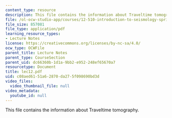 ```yaml
---
content_type: resource
description: This file contains the information about Traveltime tomography.
file: /ol-ocw-studio-app/courses/12-510-introduction-to-seismology-spring-2010/c08aed6151a62870da275f098690bd3d_lec12.pdf
file_size: 857081
file_type: application/pdf
learning_resource_types:
- Lecture Notes
license: https://creativecommons.org/licenses/by-nc-sa/4.0/
ocw_type: OCWFile
parent_title: Lecture Notes
parent_type: CourseSection
parent_uid: dc66360b-1d1a-9bb2-e952-248ef65670a7
resourcetype: Document
title: lec12.pdf
uid: c08aed61-51a6-2870-da27-5f098690bd3d
video_files:
  video_thumbnail_file: null
video_metadata:
  youtube_id: null
---
```

This file contains the information about Traveltime tomography.